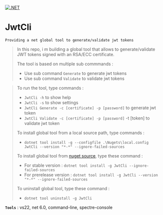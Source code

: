 [![.NET](https://github.com/aimenux/JwtCli/actions/workflows/ci.yml/badge.svg)](https://github.com/aimenux/JwtCli/actions/workflows/ci.yml)

# JwtCli
```
Providing a net global tool to generate/validate jwt tokens
```

> In this repo, i m building a global tool that allows to generate/validate JWT tokens signed with an RSA/ECC certificate.
>
> The tool is based on multiple sub commmands :
> - Use sub command `Generate` to generate jwt tokens
> - Use sub command `Validate` to validate jwt tokens

>
> To run the tool, type commands :
> - `JwtCli -h` to show help
> - `JwtCli -s` to show settings
> - `JwtCli Generate -c [certificate] -p [password]` to generate jwt token
> - `JwtCli Validate -c [certificate] -p [password]` -t [token] to validate jwt token
>
>
> To install global tool from a local source path, type commands :
> - `dotnet tool install -g --configfile .\Nugets\local.config JwtCli --version "*-*" --ignore-failed-sources`
>
> To install global tool from [nuget source](https://www.nuget.org/packages/JwtCli), type these command :
> - For stable version : `dotnet tool install -g JwtCli --ignore-failed-sources`
> - For prerelease version : `dotnet tool install -g JwtCli --version "*-*" --ignore-failed-sources`
>
> To uninstall global tool, type these command :
> - `dotnet tool uninstall -g JwtCli`
>
>

**`Tools`** : vs22, net 6.0, command-line, spectre-console